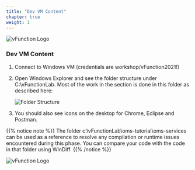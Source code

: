```yaml
---
title: "Dev VM Content"
chapter: true
weight: 1
---
```


![vFunction Logo](/images/vFunction.png)

### Dev VM Content


1. Connect to Windows VM (credentials are workshop/vFunction2021!)

2. Open Windows Explorer and see the folder structure under C:\vFunctionLab. Most of the work in the section is done in this folder as described here:

    ![Folder Structure](/images/Folder-Stucture.png)

3. You should also see icons on the desktop for Chrome, Eclipse and Postman.

{{% notice note %}}
The folder c:\vFunctionLab\oms-tutorial\oms-services can be used as a reference to resolve any compilation or runtime issues encountered during this phase. You can compare your code with the code in that folder using WinDiff.
{{% /notice %}}


![vFunction Logo](/images/vFunction.png)
